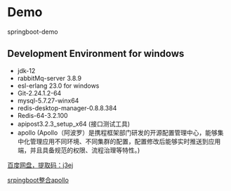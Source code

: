 # Demo
springboot-demo
## Development Environment for windows
* jdk-12
* rabbitMq-server 3.8.9 
* esl-erlang 23.0 for windows
* Git-2.24.1.2-64
* mysql-5.7.27-winx64
* redis-desktop-manager-0.8.8.384
* Redis-64-3.2.100
* apipost3.2.3_setup_x64 (接口测试工具)  
* apollo (Apollo（阿波罗）是携程框架部门研发的开源配置管理中心，能够集中化管理应用不同环境、不同集群的配置，配置修改后能够实时推送到应用端，并且具备规范的权限、流程治理等特性。)







[百度网盘，提取码：j3ej](https://pan.baidu.com/s/1PcEaLjfI3DBqRH89r6iwaw)

[srpingboot整合apollo](https://blog.csdn.net/qq_36323348/article/details/109727411)



